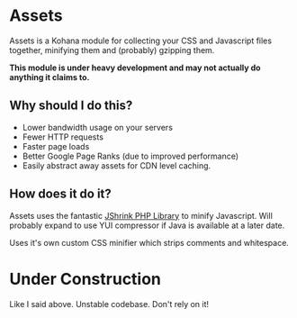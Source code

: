 # Assets

Assets is a Kohana module for collecting your CSS and Javascript files together, minifying them and (probably)
gzipping them.

**This module is under heavy development and may not actually do anything it claims to.**

## Why should I do this?

- Lower bandwidth usage on your servers
- Fewer HTTP requests
- Faster page loads
- Better Google Page Ranks (due to improved performance)
- Easily abstract away assets for CDN level caching.

## How does it do it?

Assets uses the fantastic [JShrink PHP Library](http://code.google.com/p/jshrink-/) to minify Javascript.
Will probably expand to use YUI compressor if Java is available at a later date.

Uses it's own custom CSS minifier which strips comments and whitespace.

# Under Construction

Like I said above. Unstable codebase. Don't rely on it!